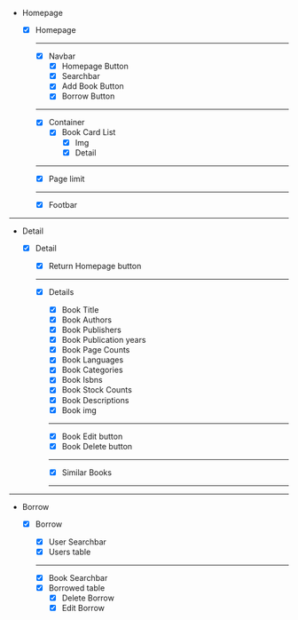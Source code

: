 - Homepage
    - [x]  Homepage
        
        ---
        
        - [x]  Navbar
            - [x]  Homepage Button
            - [x]  Searchbar
            - [x]  Add Book Button
            - [x]  Borrow Button
        
        ---
        
        - [x]  Container
            - [x]  Book Card List
                - [x]  Img
                - [x]  Detail
        
        ---
        
        - [x]  Page limit
        
        ---
        
        - [x]  Footbar

---

- Detail
    - [x]  Detail
        - [x]  Return Homepage button
        
        ---
        
        - [x]  Details
            - [x]  Book Title
            - [x]  Book Authors
            - [x]  Book Publishers
            - [x]  Book Publication years
            - [x]  Book Page Counts
            - [x]  Book Languages
            - [x]  Book Categories
            - [x]  Book Isbns
            - [x]  Book Stock Counts
            - [x]  Book Descriptions
            - [x]  Book img
            
            ---
            
            - [x]  Book Edit button
            - [x]  Book Delete button
            
            ---
            
            - [x]  Similar Books
            
            ---
            

---

- Borrow
    - [x]  Borrow
        - [x]  User Searchbar
        - [x]  Users table
        
        ---
        
        - [x]  Book Searchbar
        - [x]  Borrowed table
            - [x]  Delete Borrow
            - [x]  Edit Borrow
